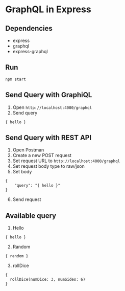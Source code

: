 # GraphQL in Express

## Dependencies
* express
* graphql
* express-graphql

## Run
```
npm start
```

## Send Query with GraphiQL
1. Open `http://localhost:4000/graphql`
2. Send query
```
{ hello }
```

## Send Query with REST API
1. Open Postman
2. Create a new POST request
3. Set request URL to `http://localhost:4000/graphql`
4. Set request body type to raw/json
5. Set body
```
{
    "query": "{ hello }"
}
```
6. Send request

## Available query
1. Hello
```
{ hello }
```

2. Random
```
{ random }
```

3. rollDice
```
{
  rollDice(numDice: 3, numSides: 6)
}
```